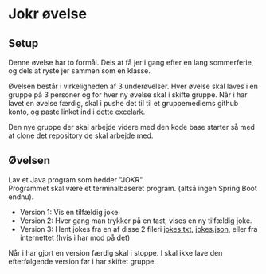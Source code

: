 <!-- JS use if these pages are used as githubpages. can be deleted if used elsewhere -->
<script src="https://code.jquery.com/jquery-3.2.1.min.js"></script>
<script src="script.js"></script>

# Jokr øvelse

## Setup
Denne øvelse har to formål. Dels at få jer i gang efter en lang sommerferie, og dels at ryste jer sammen som en klasse. 

Øvelsen består i virkeligheden af 3 underøvelser. Hver øvelse skal laves i en gruppe på 3 personer og for hver ny øvelse skal i skifte gruppe. 
Når i har lavet en øvelse færdig, skal i pushe det til til et gruppemedlems github konto, og paste linket ind i [dette excelark]().  

Den nye gruppe der skal arbejde videre med den kode base starter så med at clone det repository de skal arbejde med. 

## Øvelsen
Lav et Java program som hedder "JOKR".    
Programmet skal være et terminalbaseret program. (altså ingen Spring Boot endnu).   

* Version 1: Vis en tilfældig joke 
* Version 2: Hver gang man trykker på en tast, vises en ny tilfældig joke. 
* Version 3: Hent jokes fra en af disse 2 fileri [jokes.txt](), [jokes.json](), eller fra internettet (hvis i har mod på det)

Når i har gjort en version færdig skal i stoppe. I skal ikke lave den efterfølgende version før i har skiftet gruppe. 

